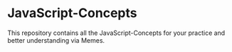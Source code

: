 # JavaScript-Concepts
This repository contains all the JavaScript-Concepts for your practice and better understanding via Memes.
